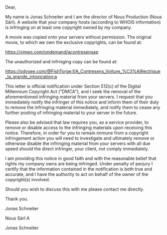Dear,

My name is Jonas Schneiter and I am the director of Nous Production (Nous Sàrl). A website that your company hosts (according to WHOIS information) is infringing on at least one copyright owned by my company.

A movie was copied onto your servers without permission. The original movie, to which we own the exclusive copyrights, can be found at:

https://vimeo.com/ondemand/acontresensap

The unauthorized and infringing copy can be found at:

https://odysee.com/@FishTorge:f/A_Contresens_Voiture_%C3%A9lectrique_la_grande_intoxication:a

This letter is official notification under Section 512(c) of the Digital Millennium Copyright Act ("DMCA"), and I seek the removal of the aforementioned infringing material from your servers. I request that you immediately notify the infringer of this notice and inform them of their duty to remove the infringing material immediately, and notify them to cease any further posting of infringing material to your server in the future.

Please also be advised that law requires you, as a service provider, to remove or disable access to the infringing materials upon receiving this notice. Therefore, in order for you to remain immune from a copyright infringement action you will need to investigate and ultimately remove or otherwise disable the infringing material from your servers with all due speed should the direct infringer, your client, not comply immediately.

I am providing this notice in good faith and with the reasonable belief that rights my company owns are being infringed. Under penalty of perjury I certify that the information contained in the notification is both true and accurate, and I have the authority to act on behalf of the owner of the copyright(s) involved.

Should you wish to discuss this with me please contact me directly.

Thank you.

Jonas Schneiter

Nous Sàrl
A<personal information redacted>

Jonas Schneiter

